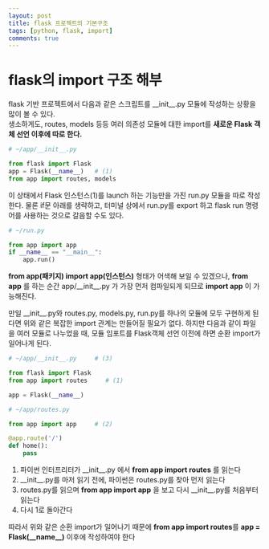 ```yaml
---
layout: post
title: flask 프로젝트의 기본구조
tags: [python, flask, import]
comments: true
---
```



# flask의 import 구조 해부

flask 기반 프로젝트에서 다음과 같은 스크립트를 \_\_init__.py 모듈에 작성하는 상황을 많이 볼 수 있다.  
생소하게도, routes, models 등등 여러 의존성 모듈에 대한 import를 **새로운 Flask 객체 선언 이후에 따로 한다.**  

```python
# ~/app/__init__.py

from flask import Flask
app = Flask(__name__)   # (1)
from app import routes, models
```

이 상태에서 Flask 인스턴스(1)를 launch 하는 기능만을 가진 run.py 모듈을 따로 작성한다.
물론 if문 아래를 생략하고, 터미널 상에서 run.py를 export 하고 flask run 명령어를 사용하는 것으로 갈음할 수도 있다.

```python 
# ~/run.py

from app import app
if __name__ == "__main__":
    app.run()
```

**from app(패키지) import app(인스턴스)** 형태가 어색해 보일 수 있겠으나,
**from app** 를 하는 순간 app/\_\_init__.py 가 가장 먼저 컴파일되게 되므로 **import app** 이 가능해진다.

만일 \_\_init__.py와 routes.py, models.py, run.py를 하나의 모듈에 모두 구현하게 된다면
위와 같은 복잡한 import 관계는 만들어질 필요가 없다.
하지만 다음과 같이 파일을 여러 모듈로 나누었을 때, 모듈 임포트를 Flask객체 선언 이전에 하면 순환 import가 일어나게 된다.

```python
# ~/app/__init__.py     # (3)

from flask import Flask
from app import routes     # (1)

app = Flask(__name__)
```

```python
# ~/app/routes.py

from app import app     # (2)

@app.route('/')
def home():
    pass
```

1. 파이썬 인터프리터가 \_\_init__.py 에서 **from app import routes** 를 읽는다
2. \_\_init__.py를 마저 읽기 전에, 파이썬은 routes.py를 찾아 먼저 읽는다
3. routes.py를 읽으며 **from app import app** 을 보고 다시 \_\_init__.py를 처음부터 읽는다
4. 다시 1로 돌아간다

따라서 위와 같은 순환 import가 일어나기 때문에 **from app import routes**를 **app = Flask(\_\_name__)** 이후에 작성하여야 한다
